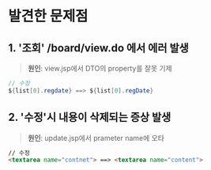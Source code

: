 # 발견한 문제점
## 1. '조회'  /board/view.do 에서 에러 발생

> **원인**: view.jsp에서 DTO의 property를 잘못 기제

```java
// 수정
${list[0].regdate} ==> ${list[0].regDate}
```

## 2. '수정'시 내용이 삭제되는 증상 발생

> **원인**: update.jsp에서 prameter name에 오타

```html
// 수정
<textarea name="contnet"> ==> <textarea name="content">
```